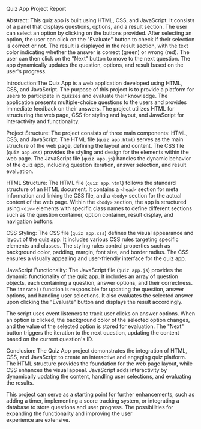 Quiz App Project Report

Abstract: This quiz app is built using HTML, CSS, and JavaScript. It consists of a panel that displays questions, options, and a result section. The user can select an option by clicking on the buttons provided. After selecting an option, the user can click on the "Evaluate" button to check if their selection is correct or not. The result is displayed in the result section, with the text color indicating whether the answer is correct (green) or wrong (red). The user can then click on the "Next" button to move to the next question. The app dynamically updates the question, options, and result based on the user's progress.

Introduction:The Quiz App is a web application developed using HTML, CSS, and JavaScript. The purpose of this project is to provide a platform for users to participate in quizzes and evaluate their knowledge. The application presents multiple-choice questions to the users and provides immediate feedback on their answers. The project utilizes HTML for structuring the web page, CSS for styling and layout, and JavaScript for interactivity and functionality.

Project Structure: The project consists of three main components: HTML, CSS, and JavaScript. The HTML file (`quiz app.html`) serves as the main structure of the web page, defining the layout and content. The CSS file (`quiz app.css`) provides the styling and design for the elements within the web page. The JavaScript file (`quiz app.js`) handles the dynamic behavior of the quiz app, including question iteration, answer selection, and result evaluation.

HTML Structure: The HTML file (`quiz app.html`) follows the standard structure of an HTML document. It contains a `<head>` section for meta information and linking the CSS file, and a `<body>` section for the actual content of the web page. Within the `<body>` section, the app is structured using `<div>` elements with specific class names to define different sections such as the question container, option container, result display, and navigation buttons.

CSS Styling: The CSS file (`quiz app.css`) defines the visual appearance and layout of the quiz app. It includes various CSS rules targeting specific elements and classes. The styling rules control properties such as background color, padding, margin, font size, and border radius. The CSS ensures a visually appealing and user-friendly interface for the quiz app.

JavaScript Functionality: The JavaScript file (`quiz app.js`) provides the dynamic functionality of the quiz app. It includes an array of question objects, each containing a question, answer options, and their correctness. The `iterate()` function is responsible for updating the question, answer options, and handling user selections. It also evaluates the selected answer upon clicking the "Evaluate" button and displays the result accordingly.

The script uses event listeners to track user clicks on answer options. When an option is clicked, the background color of the selected option changes, and the value of the selected option is stored for evaluation. The "Next" button triggers the iteration to the next question, updating the content based on the current question's ID.

Conclusion: The Quiz App project demonstrates the integration of HTML, CSS, and JavaScript to create an interactive and engaging quiz platform. The HTML structure provides the foundation for the web page layout, while CSS enhances the visual appeal. JavaScript adds interactivity by dynamically updating the content, handling user selections, and evaluating the results.

This project can serve as a starting point for further enhancements, such as adding a timer, implementing a score tracking system, or integrating a database to store questions and user progress. The possibilities for expanding the functionality and improving the user experience are extensive.

